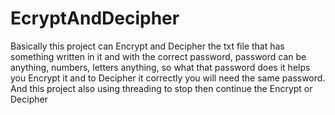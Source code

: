 # EcryptAndDecipher
Basically this project can Encrypt and Decipher the txt file that has something written in it and with the correct password, password can be anything, numbers,
letters anything, so what that password does it helps you Encrypt it and to Decipher it correctly you will need the same password. And this project also using
threading to stop then continue the Encrypt or Decipher
